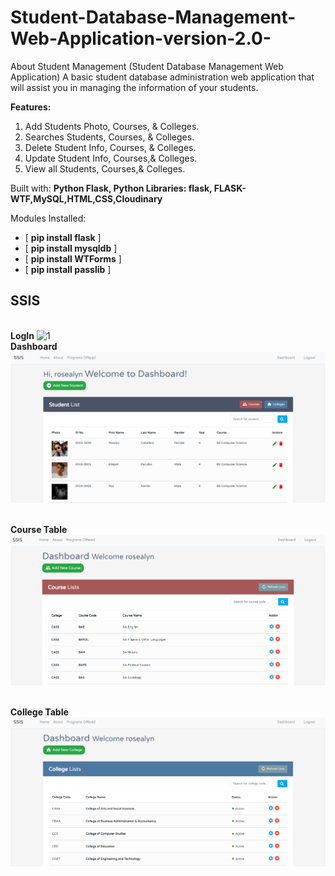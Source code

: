 # Student-Database-Management-Web-Application-version-2.0-


About Student Management
(Student Database Management Web Application)
A basic student database administration web application that will assist you in managing the information of your students.

**Features:** 
1. Add Students Photo, Courses, & Colleges. 
2. Searches Students, Courses, & Colleges.
3. Delete Student Info, Courses, & Colleges.
4. Update Student Info, Courses,& Colleges. 
5. View all Students, Courses,& Colleges.

Built with: **Python Flask, Python Libraries: flask, FLASK-WTF,MySQL,HTML,CSS,Cloudinary**

Modules Installed:
- [ **pip install flask** ] 
- [ **pip install mysqldb** ] 
- [ **pip install WTForms** ] 
- [ **pip install passlib** ]


## SSIS

<br />**LogIn**
![1]()
<br />**Dashboard**
![2](https://github.com/rossallyn/STUDENT-MANAGEMENT-SYSTEM-/blob/main/app/static/dashboard.png?raw=true)

<br />**Course Table**
![3](https://github.com/rossallyn/STUDENT-MANAGEMENT-SYSTEM-/blob/main/app/static/course.png?raw=true)

<br />**College Table**
![4](https://github.com/rossallyn/STUDENT-MANAGEMENT-SYSTEM-/blob/main/app/static/college.png?raw=true)